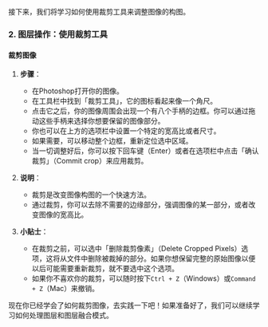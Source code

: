 接下来，我们将学习如何使用裁剪工具来调整图像的构图。

### 2. 图层操作：使用裁剪工具

#### 裁剪图像

1. **步骤**：
    - 在Photoshop打开你的图像。
    - 在工具栏中找到「裁剪工具」，它的图标看起来像一个角尺。
    - 点击它之后，你的图像周围会出现一个有八个手柄的边框。你可以通过拖动这些手柄来选择你想要保留的图像部分。
    - 你也可以在上方的选项栏中设置一个特定的宽高比或者尺寸。
    - 如果需要，可以移动整个边框，重新定位选中区域。
    - 当一切调整好后，你可以按下回车键（Enter）或者在选项栏中点击「确认裁剪」（Commit crop）来应用裁剪。

2. **说明**：
    - 裁剪是改变图像构图的一个快速方法。
    - 通过裁剪，你可以去除不需要的边缘部分，强调图像的某一部分，或者改变图像的宽高比。

3. **小贴士**：
    - 在裁剪之前，可以选中「删除裁剪像素」（Delete Cropped Pixels）选项，这将从文件中删除被裁掉的部分。如果你想保留完整的原始图像以便以后可能需要重新裁剪，就不要选中这个选项。
    - 如果你不喜欢你的裁剪，可以随时按下`Ctrl + Z`（Windows）或`Command + Z`（Mac）来撤销。

现在你已经学会了如何裁剪图像，去实践一下吧！如果准备好了，我们可以继续学习如何处理图层和图层融合模式。
